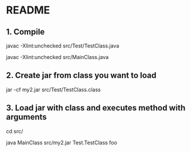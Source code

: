 

# README #

## 1. Compile

javac  -Xlint:unchecked src/Test/TestClass.java

javac  -Xlint:unchecked src/MainClass.java

## 2. Create jar from class you want to load

jar -cf my2.jar src/Test/TestClass.class

## 3. Load jar with class and executes method with arguments

cd src/

java MainClass src/my2.jar Test.TestClass foo
